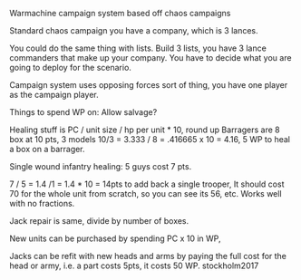 Warmachine campaign system based off chaos campaigns 

Standard chaos campaign you have a company, which is 3 lances.

You could do the same thing with lists. Build 3 lists, you have 3 lance commanders that make up your company. You have to decide what you are going to deploy for the scenario.

Campaign system uses opposing forces sort of thing, you have one player as the campaign player. 

Things to spend WP on:
Allow salvage?

Healing stuff is PC / unit size / hp per unit * 10, round up
Barragers are 8 box at 10 pts, 3 models
10/3  = 3.333 / 8 = .416665 x 10 = 4.16, 5 WP to heal a box on a barrager.

Single wound infantry healing: 5 guys cost 7 pts.

7 / 5 = 1.4 /1 = 1.4 * 10 = 14pts to add back a single trooper,
It should cost 70 for the whole unit from scratch, so you can see its 56, etc. Works well with no fractions.

Jack repair is same, divide by number of boxes.

New units can be purchased by spending PC x 10 in WP,

Jacks can be refit with new heads and arms by paying the full cost for the head or army, i.e. a part costs 5pts, it costs 50 WP.
stockholm2017